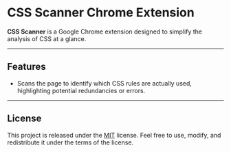 # CSS Scanner Chrome Extension

**CSS Scanner** is a Google Chrome extension designed to simplify the analysis of CSS at a glance.

---

## Features
- Scans the page to identify which CSS rules are actually used, highlighting potential redundancies or errors.

---

## License

This project is released under the [MIT](LICENSE) license. Feel free to use, modify, and redistribute it under the terms of the license.
